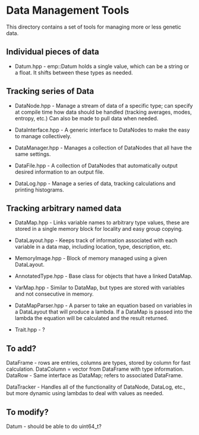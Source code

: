 # Data Management Tools

This directory contains a set of tools for managing more or less genetic data.


## Individual pieces of data

* Datum.hpp - emp::Datum holds a single value, which can be a string or a float.  It shifts
  between these types as needed.


## Tracking series of Data

* DataNode.hpp - Manage a stream of data of a specific type; can specify at compile time how
  data should be handled (tracking averages, modes, entropy, etc.)  Can also be made to
  pull data when needed.

* DataInterface.hpp - A generic interface to DataNodes to make the easy to manage collectively.

* DataManager.hpp - Manages a collection of DataNodes that all have the same settings.

* DataFile.hpp - A collection of DataNodes that automatically output desired information to
  an output file.

* DataLog.hpp - Manage a series of data, tracking calculations and printing histograms.


## Tracking arbitrary named data

* DataMap.hpp - Links variable names to arbitrary type values, these are stored in a single
  memory block for locality and easy group copying.

* DataLayout.hpp - Keeps track of information associated with each variable in a data map,
  including location, type, description, etc.

* MemoryImage.hpp - Block of memory managed using a given DataLayout.

* AnnotatedType.hpp - Base class for objects that have a linked DataMap.

* VarMap.hpp - Similar to DataMap, but types are stored with variables and not consecutive
  in memory.

* DataMapParser.hpp - A parser to take an equation based on variables in a DataLayout that
  will produce a lambda.  If a DataMap is passed into the lambda the equation will be
  calculated and the result returned.

* Trait.hpp - ?


## To add?

DataFrame - rows are entries, columns are types, stored by column for fast calculation.
DataColumn = vector from DataFrame with type information.
DataRow - Same interface as DataMap; refers to associated DataFrame.

DataTracker - Handles all of the functionality of DataNode, DataLog, etc., but more dynamic
  using lambdas to deal with values as needed.


## To modify?

Datum - should be able to do uint64_t?